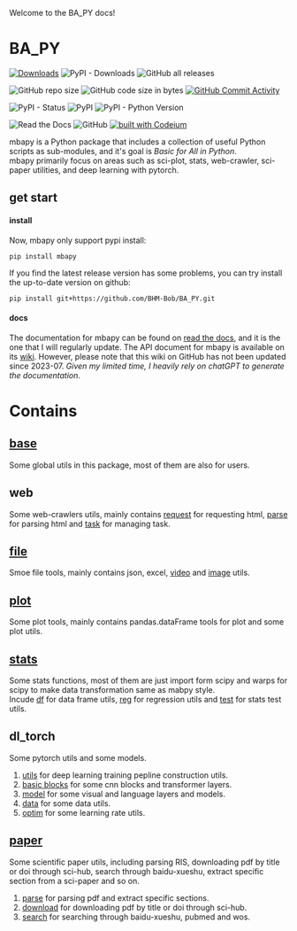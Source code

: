<!-- mkdocs serve -->

Welcome to the BA_PY docs!

# BA_PY
[![Downloads](https://static.pepy.tech/badge/mbapy)](https://pepy.tech/project/mbapy) ![PyPI - Downloads](https://img.shields.io/pypi/dm/mbapy) ![GitHub all releases](https://img.shields.io/github/downloads/BHM-Bob/BA_PY/total?label=GitHub%20all%20releases%20downloads)

![GitHub repo size](https://img.shields.io/github/repo-size/BHM-Bob/BA_PY) ![GitHub code size in bytes](https://img.shields.io/github/languages/code-size/BHM-Bob/BA_PY) [![GitHub Commit Activity](https://img.shields.io/github/commit-activity/m/BHM-Bob/BA_PY)](https://github.com/BHM-Bob/BA_PY/pulse)

![PyPI - Status](https://img.shields.io/pypi/status/mbapy?label=PyPI%20Status) ![PyPI](https://img.shields.io/pypi/v/mbapy) ![PyPI - Python Version](https://img.shields.io/pypi/pyversions/mbapy)

![Read the Docs](https://img.shields.io/readthedocs/ba-py) ![GitHub](https://img.shields.io/github/license/BHM-Bob/BA_PY) [![built with Codeium](https://codeium.com/badges/main)](https://codeium.com)

mbapy is a Python package that includes a collection of useful Python scripts as sub-modules, and it's goal is *Basic for All in Python*.  
mbapy primarily focus on areas such as sci-plot, stats, web-crawler, sci-paper utilities, and deep learning with pytorch.  

## get start

#### install 
Now, mbapy only support pypi install:  
```
pip install mbapy
```

If you find the latest release version has some problems, you can try install the up-to-date version on github:
```
pip install git+https://github.com/BHM-Bob/BA_PY.git
```

#### docs
The documentation for mbapy can be found on [read the docs](https://ba-py.readthedocs.io/en/latest/), and it is the one that I will regularly update.
The API document for mbapy is available on its [wiki](https://github.com/BHM-Bob/BA_PY/wiki). However, please note that this wiki on GitHub has not been updated since 2023-07. 
*Given my limited time, I heavily rely on chatGPT to generate the documentation*.

# Contains
## [base](base.md)
Some global utils in this package, most of them are also for users.  
## web
Some web-crawlers utils, mainly contains [request](web_utils/request.md) for requesting html, [parse](web_utils/parse.md) for parsing html and [task](web_utils/task.md) for managing task.  
## [file](file.md)
Smoe file tools, mainly contains json, excel, [video](file_utils/video.md) and [image](file_utils/image.md) utils.  
## [plot](plot.md)
Some plot tools, mainly contains pandas.dataFrame tools for plot and some plot utils.  
## [stats](stats.md)
Some stats functions, most of them are just import form scipy and warps for scipy to make data transformation same as mabpy style.  
Incude [df](stats_utils/df.md) for data frame utils, [reg](stats_utils/reg.md) for regression utils and [test](stats_utils/test.md) for stats test utils.  
## dl_torch
Some pytorch utils and some models.  
1. [utils](dl_torch/utils.md) for deep learning training pepline construction utils.  
2. [basic blocks](dl_torch/basic_blocks.md) for some cnn blocks and transformer layers.  
3. [model](dl_torch/model.md) for some visual and language layers and models.  
4. [data](dl_torch/data.md) for some data utils.  
5. [optim](dl_torch/optim.md) for some learning rate utils.  
## [paper](paper.md)
Some scientific paper utils, including parsing RIS, downloading pdf by title or doi through sci-hub, search through baidu-xueshu, extract specific section from a sci-paper and so on.  
1. [parse](sci_utils/paper_parse.md) for parsing pdf and extract specific sections.  
2. [download](sci_utils/paper_download.md) for downloading pdf by title or doi through sci-hub.  
3. [search](sci_utils/paper_search.md) for searching through baidu-xueshu, pubmed and wos.
